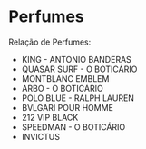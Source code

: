 # Perfumes

Relação de Perfumes:

- KING - ANTONIO BANDERAS
- QUASAR SURF -  O BOTICÁRIO
- MONTBLANC EMBLEM
- ARBO - O BOTICÁRIO
- POLO BLUE - RALPH LAUREN
- BVLGARI POUR HOMME
- 212 VIP BLACK
- SPEEDMAN - O BOTICÁRIO
- INVICTUS
